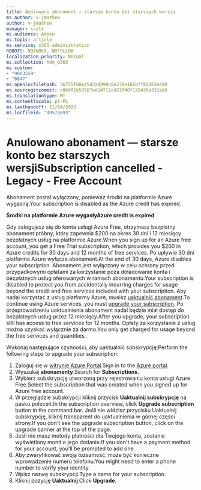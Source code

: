 ```yaml
---
title: Anulowano abonament — starsze konto bez starszych wersji
ms.author: v-jmathew
author: v-jmathew
manager: scotv
ms.audience: Admin
ms.topic: article
ms.service: o365-administration
ROBOTS: NOINDEX, NOFOLLOW
localization_priority: Normal
ms.collection: Adm_O365
ms.custom:
- "9003559"
- "6847"
ms.openlocfilehash: 36755f68e45d3a0099c0e378e166bff82362e490
ms.sourcegitcommit: c069f1b53567ad14711c423740f120439a312a60
ms.translationtype: MT
ms.contentlocale: pl-PL
ms.lasthandoff: 12/04/2020
ms.locfileid: "49573693"
---
```

# <a name="subscription-cancelled---legacy---free-account"></a><span data-ttu-id="c1d81-102">Anulowano abonament — starsze konto bez starszych wersji</span><span class="sxs-lookup"><span data-stu-id="c1d81-102">Subscription cancelled - Legacy - Free Account</span></span>

<span data-ttu-id="c1d81-103">Abonament został wyłączony, ponieważ środki na platformie Azure wygasną.</span><span class="sxs-lookup"><span data-stu-id="c1d81-103">Your subscription is disabled as the Azure credit has expired.</span></span>

<span data-ttu-id="c1d81-104">**Środki na platformie Azure wygasły**</span><span class="sxs-lookup"><span data-stu-id="c1d81-104">**Azure credit is expired**</span></span>

<span data-ttu-id="c1d81-105">Gdy zalogujesz się do konta usługi Azure Free, otrzymasz bezpłatny abonament próbny, który zapewnia $200 na okres 30 dni i 12 miesięcy bezpłatnych usług na platformie Azure.</span><span class="sxs-lookup"><span data-stu-id="c1d81-105">When you sign up for an Azure free account, you get a Free Trial subscription, which provides you $200 in Azure credits for 30 days and 12 months of free services.</span></span> <span data-ttu-id="c1d81-106">Po upływie 30 dni platforma Azure wyłącza abonament.</span><span class="sxs-lookup"><span data-stu-id="c1d81-106">At the end of 30 days, Azure disables your subscription.</span></span> <span data-ttu-id="c1d81-107">Abonament jest wyłączony w celu ochrony przed przypadkowymi opłatami za korzystanie poza doładowanie konta i bezpłatnych usług oferowanych w ramach abonamentu.</span><span class="sxs-lookup"><span data-stu-id="c1d81-107">Your subscription is disabled to protect you from accidentally incurring charges for usage beyond the credit and free services included with your subscription.</span></span> <span data-ttu-id="c1d81-108">Aby nadal korzystać z usług platformy Azure, musisz [uaktualnić abonament](https://docs.microsoft.com/azure/cost-management-billing/manage/upgrade-azure-subscription).</span><span class="sxs-lookup"><span data-stu-id="c1d81-108">To continue using Azure services, you must [upgrade your subscription](https://docs.microsoft.com/azure/cost-management-billing/manage/upgrade-azure-subscription).</span></span> <span data-ttu-id="c1d81-109">Po przeprowadzeniu uaktualnienia abonament nadal będzie miał dostęp do bezpłatnych usług przez 12 miesięcy.</span><span class="sxs-lookup"><span data-stu-id="c1d81-109">After you upgrade, your subscription still has access to free services for 12 months.</span></span> <span data-ttu-id="c1d81-110">Opłaty za korzystanie z usług można uzyskać wyłącznie za darmo.</span><span class="sxs-lookup"><span data-stu-id="c1d81-110">You only get charged for usage beyond the free services and quantities.</span></span>

<span data-ttu-id="c1d81-111">Wykonaj następujące czynności, aby uaktualnić subskrypcję:</span><span class="sxs-lookup"><span data-stu-id="c1d81-111">Perform the following steps to upgrade your subscription:</span></span>

1. <span data-ttu-id="c1d81-112">Zaloguj się w [witrynie Azure Portal](https://portal.azure.com/).</span><span class="sxs-lookup"><span data-stu-id="c1d81-112">Sign in to the [Azure portal](https://portal.azure.com/).</span></span>
2. <span data-ttu-id="c1d81-113">Wyszukaj **abonamenty**.</span><span class="sxs-lookup"><span data-stu-id="c1d81-113">Search for **Subscriptions**.</span></span>
3. <span data-ttu-id="c1d81-114">Wybierz subskrypcję utworzoną przy rejestrowaniu konta usługi Azure Free.</span><span class="sxs-lookup"><span data-stu-id="c1d81-114">Select the subscription that was created when you signed up for Azure free account.</span></span>
4. <span data-ttu-id="c1d81-115">W przeglądzie subskrypcji kliknij przycisk **Uaktualnij subskrypcję** na pasku poleceń.</span><span class="sxs-lookup"><span data-stu-id="c1d81-115">In the subscription overview, click **Upgrade subscription** button in the command bar.</span></span> <span data-ttu-id="c1d81-116">Jeśli nie widzisz przycisku Uaktualnij subskrypcję, kliknij transparent do uaktualnienia w górnej części strony.</span><span class="sxs-lookup"><span data-stu-id="c1d81-116">If you don't see the upgrade subscription button, click on the upgrade banner at the top of the page.</span></span>
5. <span data-ttu-id="c1d81-117">Jeśli nie masz metody płatności dla Twojego konta, zostanie wyświetlony monit o jego dodanie.</span><span class="sxs-lookup"><span data-stu-id="c1d81-117">If you don't have a payment method for your account, you'll be prompted to add one.</span></span>
6. <span data-ttu-id="c1d81-118">Aby zweryfikować swoją tożsamość, może być konieczne wprowadzenie numeru telefonu.</span><span class="sxs-lookup"><span data-stu-id="c1d81-118">You might need to enter a phone number to verify your identity.</span></span>
7. <span data-ttu-id="c1d81-119">Wpisz nazwę subskrypcji.</span><span class="sxs-lookup"><span data-stu-id="c1d81-119">Type a name for your subscription.</span></span>
8. <span data-ttu-id="c1d81-120">Kliknij pozycję  **Uaktualnij**.</span><span class="sxs-lookup"><span data-stu-id="c1d81-120">Click  **Upgrade**.</span></span>

